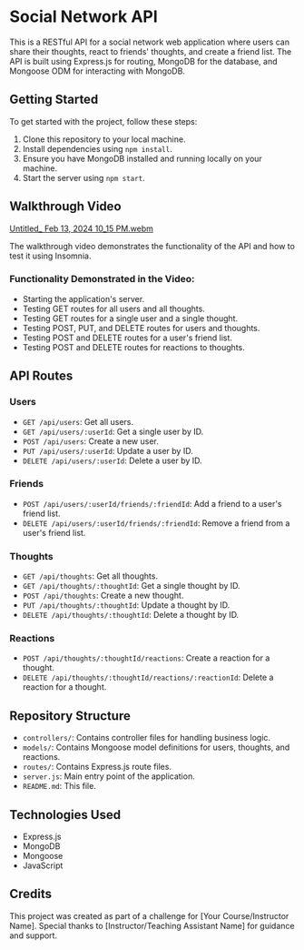 # Social Network API

This is a RESTful API for a social network web application where users can share their thoughts, react to friends' thoughts, and create a friend list. The API is built using Express.js for routing, MongoDB for the database, and Mongoose ODM for interacting with MongoDB.

## Getting Started

To get started with the project, follow these steps:

1. Clone this repository to your local machine.
2. Install dependencies using `npm install`.
3. Ensure you have MongoDB installed and running locally on your machine.
4. Start the server using `npm start`.

## Walkthrough Video

[Untitled_ Feb 13, 2024 10_15 PM.webm](https://github.com/Nicholasdavis03/socialnetworkapi/assets/142276107/d955c7c7-29a1-4716-892b-5eec670980d8)


The walkthrough video demonstrates the functionality of the API and how to test it using Insomnia.

### Functionality Demonstrated in the Video:

- Starting the application's server.
- Testing GET routes for all users and all thoughts.
- Testing GET routes for a single user and a single thought.
- Testing POST, PUT, and DELETE routes for users and thoughts.
- Testing POST and DELETE routes for a user's friend list.
- Testing POST and DELETE routes for reactions to thoughts.

## API Routes

### Users

- `GET /api/users`: Get all users.
- `GET /api/users/:userId`: Get a single user by ID.
- `POST /api/users`: Create a new user.
- `PUT /api/users/:userId`: Update a user by ID.
- `DELETE /api/users/:userId`: Delete a user by ID.

### Friends

- `POST /api/users/:userId/friends/:friendId`: Add a friend to a user's friend list.
- `DELETE /api/users/:userId/friends/:friendId`: Remove a friend from a user's friend list.

### Thoughts

- `GET /api/thoughts`: Get all thoughts.
- `GET /api/thoughts/:thoughtId`: Get a single thought by ID.
- `POST /api/thoughts`: Create a new thought.
- `PUT /api/thoughts/:thoughtId`: Update a thought by ID.
- `DELETE /api/thoughts/:thoughtId`: Delete a thought by ID.

### Reactions

- `POST /api/thoughts/:thoughtId/reactions`: Create a reaction for a thought.
- `DELETE /api/thoughts/:thoughtId/reactions/:reactionId`: Delete a reaction for a thought.

## Repository Structure

- `controllers/`: Contains controller files for handling business logic.
- `models/`: Contains Mongoose model definitions for users, thoughts, and reactions.
- `routes/`: Contains Express.js route files.
- `server.js`: Main entry point of the application.
- `README.md`: This file.

## Technologies Used

- Express.js
- MongoDB
- Mongoose
- JavaScript

## Credits

This project was created as part of a challenge for [Your Course/Instructor Name]. Special thanks to [Instructor/Teaching Assistant Name] for guidance and support.

